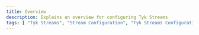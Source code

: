 ```yaml
---
title: Overview
description: Explains an overview for configuring Tyk Streams
tags: [ "Tyk Streams", "Stream Configuration", "Tyk Streams Configuration" ]
---
```


